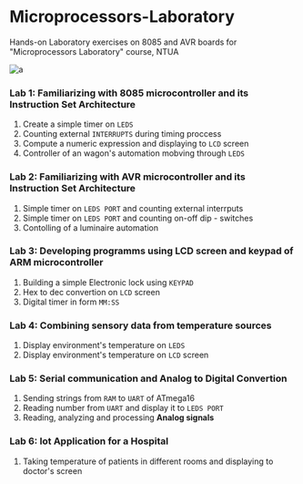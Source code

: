# Microprocessors-Laboratory

Hands-on Laboratory exercises on 8085 and AVR boards for "Microprocessors Laboratory" course, NTUA

![a](https://user-images.githubusercontent.com/50829499/112056161-60145a80-8b60-11eb-936b-2ece4bd918f8.jpg)


### Lab 1: Familiarizing with 8085 microcontroller and its Instruction Set Architecture

1. Create a simple timer on `LEDS`
2. Counting external `INTERRUPTS` during timing proccess 
3. Compute a numeric expression and displaying to `LCD` screen 
4. Controller of an wagon's automation mobving through `LEDS`

### Lab 2: Familiarizing with AVR microcontroller and its Instruction Set Architecture

1. Simple timer on `LEDS PORT` and counting external interrputs 
2. Simple timer on `LEDS PORT` and counting on-off  dip - switches
3. Contolling of a luminaire automation  


### Lab 3: Developing programms using LCD screen and keypad of ARM microcontroller 

1. Building a simple Εlectronic lock using `KEYPAD`
2. Hex to dec convertion on `LCD` screen 
3. Digital timer in form `MM:SS`

### Lab 4: Combining sensory data from temperature sources

1. Display environment's temperature on `LEDS`
2. Display environment's temperature on `LCD` screen 

### Lab 5: Serial communication and Analog to Digital Convertion 


1. Sending strings from `RAM` to `UART` of ATmega16
2. Reading number from `UART` and display it to `LEDS PORT`
3. Reading, analyzing and processing **Analog signals**


### Lab 6: Iot Application for a Hospital 

1. Taking temperature of patients in different rooms and displaying to doctor's screen

